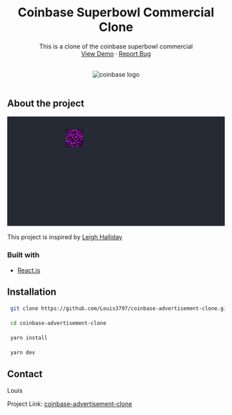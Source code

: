 <div id="top"></div>

<!-- PROJECT LOGO -->
<br />
<div align="center">

<h1 align="center">Coinbase Superbowl Commercial Clone</h1>

  <p align="center">
    This is a clone of the coinbase superbowl commercial
    <br />
    <a href="https://louis3797.github.io/coinbase-advertisement-clone">View Demo</a>
    ·
    <a href="https://github.com/Louis3797/coinbase-advertisement-clone/issues">Report Bug</a>
  </p>
    <br />

<img alt="coinbase logo" src="https://cdn.worldvectorlogo.com/logos/coinbase-1.svg" height="50">

<br />
<br />

</div>

## About the project

![screenshot][screenshot]

This project is inspired by [Leigh Halliday](https://www.youtube.com/watch?v=Zjnn4twRtXU)

### Built with
* [React.js](https://reactjs.org/)

## Installation

```bash
 git clone https://github.com/Louis3797/coinbase-advertisement-clone.git

 cd coinbase-advertisement-clone

 yarn install 

 yarn dev
```

## Contact

Louis

Project Link: [coinbase-advertisement-clone](https://github.com/Louis3797/coinbase-advertisement-clone)

[screenshot]: https://github.com/Louis3797/coinbase-advertisement-clone/blob/main/assets/screenshot.png
